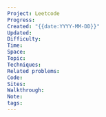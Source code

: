 ```yaml
---
Project: Leetcode
Progress: 
Created: "{{date:YYYY-MM-DD}}"
Updated: 
Difficulty: 
Time: 
Space: 
Topic: 
Techniques: 
Related problems: 
Code: 
Sites: 
Walkthrough: 
Note: 
tags:
---
```


